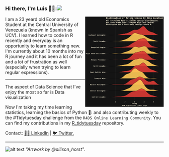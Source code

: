 ### Hi there, I'm Luis 👨‍💻:<img src="https://raw.githubusercontent.com/MartinHeinz/MartinHeinz/master/wave.gif" width="30px">

<p>
  <img width="250" align='right' src="https://github.com/Zetluis/R_Tidytuesday/blob/master/2020/W48_Washington_Trails/washington_ridge_plot.png">
</p>
I am a 23 yeard old Economics Student at the Central University of Venezuela (known in Spanish as UCV). I learned how to code in R recently and everyday is an opportunity to learn something new. I'm currently about 10 months into my R journey and it has been a lot of fun and a lot of frustration as well (especially when trying to learn regular expressions).  



---
The aspect of Data Science that I've enjoy the most so far is Data visualization

Now I'm taking my time learning statistics, learning the basics of Python 🐍: and also contributing weekly to the #Tidytuesday challenge from the `R4DS Online Learning Community`. You can find my contributions in my [R_tidytuesday](https://github.com/Zetluis/R_Tidytuesday) repository. 

Contact:  <a href="https://www.linkedin.com/in/luis-freites-navia/">:man_office_worker: LinkedIn</a> | <a href="https://twitter.com/Luisfreii/">:bird: Twitter.</a>

---
![alt text](https://github.com/allisonhorst/stats-illustrations/blob/master/rstats-artwork/monster_support.jpg?raw=true)
*"Artwork by @allison_horst"*.



